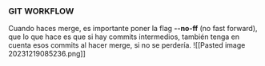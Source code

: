 ### GIT WORKFLOW

Cuando haces merge, es importante poner la flag **--no-ff** (no fast forward), que lo que hace es que si hay commits intermedios, también tenga en cuenta esos commits al hacer merge, si no se perdería.
![[Pasted image 20231219085236.png]]
